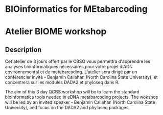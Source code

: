 # BIOinformatics for MEtabarcoding

Atelier BIOME workshop
=======

## Description
Cet atelier de 3 jours offert par le CBSQ vous permettra d'apprendre les analyses bioinformatiques nécessaires pour votre projet d'ADN environnemental et de metabarcoding. L'atelier sera dirigé par un conférencier invité - Benjamin Callahan (North Carolina State University), et concentrera sur les modules DADA2 et phyloseq dans R.

The aim of this 3 day QCBS workshop will be to learn the standard bioinformatics tools needed in eDNA metabarcoding projects. The wokshop will be led by an invited speaker - Benjamin Callahan (North Carolina State University), and focus on the DADA2 and phyloseq packages.

